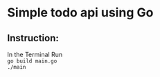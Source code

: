# Simple todo api using Go

<h2>Instruction:</h2>
<p>
In the Terminal Run <br>
<code>go build main.go</code> <br>
<code>./main</code>
</p>
<br>

